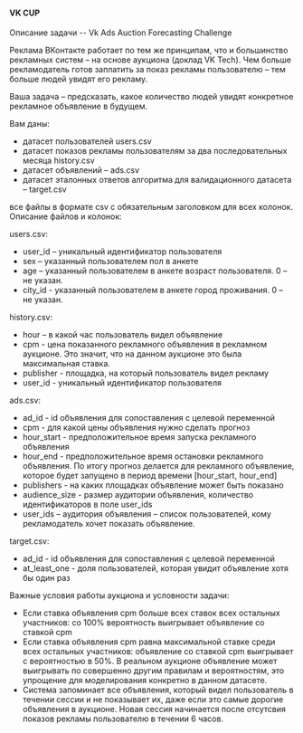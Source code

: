 #### VK CUP

Описание задачи -- Vk Ads Auction Forecasting Challenge

Реклама ВКонтакте работает по тем же принципам, что и большинство рекламных систем – на основе аукциона (доклад VK Tech). Чем больше рекламодатель готов заплатить за показ рекламы пользователю – тем больше людей увидят его рекламу.

Ваша задача – предсказать, какое количество людей увидят конкретное рекламное объявление в будущем.

Вам даны:

  - датасет пользователей users.csv
  - датасет показов рекламы пользователям за два последовательных месяца history.csv
  - датасет объявлений – ads.csv
  - датасет эталонных ответов алгоритма для валидационного датасета – target.csv

все файлы в формате csv с обязательным заголовком для всех колонок.
Описание файлов и колонок:

users.csv:

  - user_id – уникальный идентификатор пользователя
  - sex – указанный пользователем пол в анкете
  - age – указанный пользователем в анкете возраст пользователя. 0 – не указан.
  - city_id - указанный пользователем в анкете город проживания. 0 – не указан.

history.csv:

  - hour – в какой час пользователь видел объявление
  - cpm - цена показанного рекламного объявления в рекламном аукционе. Это значит, что на данном аукционе это была максимальная ставка.
  - publisher - площадка, на который пользователь видел рекламу
  - user_id - уникальный идентификатор пользователя

ads.csv:

  - ad_id - id объявления для сопоставления с целевой переменной
  - cpm - для какой цены объявления нужно сделать прогноз
  - hour_start - предположительное время запуска рекламного объявления
  - hour_end - предположительное время остановки рекламного объявления. По итогу прогноз делается для рекламного объявление, которое будет запущено в период времени [hour_start, hour_end]
  - publishers - на каких площадках объявление может быть показано
  - audience_size - размер аудитории объявления, количество идентификаторов в поле user_ids
  - user_ids – аудитория объявления – список пользователей, кому рекламодатель хочет показать объявление.

target.csv:

  - ad_id - id объявления для сопоставления с целевой переменной
  - at_least_one - доля пользователей, которая увидит объявление хотя бы один раз

Важные условия работы аукциона и условности задачи:

  - Если ставка объявления cpm больше всех ставок всех остальных участников: со 100% вероятность выигрывает объявление со ставкой cpm
  - Если ставка объявления cpm равна максимальной ставке среди всех остальных участников: объявление со ставкой cpm выигрывает с вероятностью в 50%. В реальном аукционе объявление может выигрывать по совершенно другим правилам и вероятностям, это упрощение для моделирования конкретно в данном датасете.
  - Система запоминает все объявления, который видел пользователь в течении сессии и не показывает их, даже если это самые дорогие объявления в аукционе. Новая сессия начинается после отсутсвия показов рекламы пользователю в течении 6 часов.
